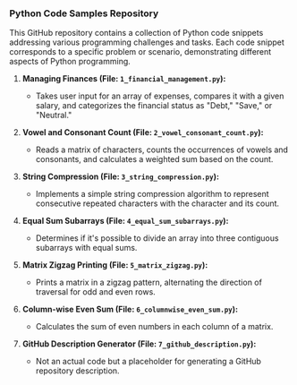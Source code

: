 

### Python Code Samples Repository

This GitHub repository contains a collection of Python code snippets addressing various programming challenges and tasks. Each code snippet corresponds to a specific problem or scenario, demonstrating different aspects of Python programming.

1. **Managing Finances (File: `1_financial_management.py`):**
   - Takes user input for an array of expenses, compares it with a given salary, and categorizes the financial status as "Debt," "Save," or "Neutral."

2. **Vowel and Consonant Count (File: `2_vowel_consonant_count.py`):**
   - Reads a matrix of characters, counts the occurrences of vowels and consonants, and calculates a weighted sum based on the count.

3. **String Compression (File: `3_string_compression.py`):**
   - Implements a simple string compression algorithm to represent consecutive repeated characters with the character and its count.

4. **Equal Sum Subarrays (File: `4_equal_sum_subarrays.py`):**
   - Determines if it's possible to divide an array into three contiguous subarrays with equal sums.

5. **Matrix Zigzag Printing (File: `5_matrix_zigzag.py`):**
   - Prints a matrix in a zigzag pattern, alternating the direction of traversal for odd and even rows.

6. **Column-wise Even Sum (File: `6_columnwise_even_sum.py`):**
   - Calculates the sum of even numbers in each column of a matrix.

7. **GitHub Description Generator (File: `7_github_description.py`):**
   - Not an actual code but a placeholder for generating a GitHub repository description.

